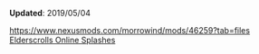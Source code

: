 **Updated**: 2019/05/04

https://www.nexusmods.com/morrowind/mods/46259?tab=files
[Elderscrolls Online Splashes](https://www.nexusmods.com/morrowind/mods/46401?tab=files)
